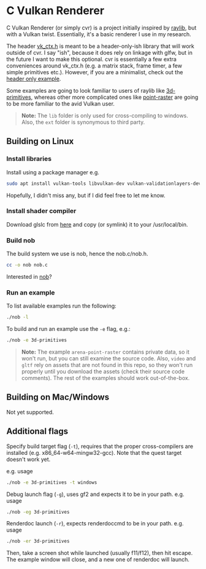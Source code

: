 # C Vulkan Renderer

C Vulkan Renderer (or simply cvr) is a project initially inspired by [raylib](https://github.com/raysan5/raylib),
but with a Vulkan twist. Essentially, it's a basic renderer I use in my research.

The header [vk_ctx.h](src/vk_ctx.h) is meant to be a header-only-ish library that will work outside of cvr.
I say "ish", because it does rely on linkage with glfw, but in the future I want to make this optional.
cvr is essentially a few extra conveniences around vk_ctx.h (e.g. a matrix stack, frame timer, a 
few simple primitives etc.). However, if you are a minimalist, check out the [header only example](header-only-example).

Some examples are going to look familiar to users of raylib like [3d-primitives](examples/3d-primitives/main.c),
whereas other more complicated ones like [point-raster](examples/point-raster/main.c) are going to be more familiar
to the avid Vulkan user.

> **Note:** The `lib` folder is only used for cross-compiling to windows. Also, the `ext` folder is synonymous
to third party.

## Building on Linux

### Install libraries

Install using a package manager e.g.

```bash
sudo apt install vulkan-tools libvulkan-dev vulkan-validationlayers-dev spirv-tools libxxf86vm-dev libxi-dev
```

Hopefully, I didn't miss any, but if I did feel free to let me know.

### Install shader compiler

Download glslc from [here](https://github.com/google/shaderc/blob/main/downloads.md)
and copy (or symlink) it to your /usr/local/bin.

### Build nob

The build system we use is nob, hence the nob.c/nob.h.

```bash
cc -o nob nob.c
```

Interested in [nob](https://github.com/tsoding/nob.h)?

### Run an example
To list available examples run the following:
```bash
./nob -l
```
To build and run an example use the `-e` flag, e.g.:
```bash
./nob -e 3d-primitives
```

> **Note:** The example `arena-point-raster` contains private data, so it won't run, but you can still examine the source code.
Also, `video` and `gltf` rely on assets that are not found in this repo, so they won't run properly until you download the
assets (check their source code comments). The rest of the examples should work out-of-the-box.

## Building on Mac/Windows
Not yet supported.

## Additional flags

Specify build target flag (`-t`), requires that the proper cross-compilers are installed (e.g. x86_64-w64-mingw32-gcc).
Note that the quest target doesn't work yet.

e.g. usage

```bash
./nob -e 3d-primitives -t windows
```

Debug launch flag (`-g`), uses gf2 and expects it to be in your path.
e.g. usage

```bash
./nob -eg 3d-primitives
```

Renderdoc launch (`-r`), expects renderdoccmd to be in your path.
e.g. usage

```bash
./nob -er 3d-primitives
```

Then, take a screen shot while launched (usually f11/f12), then hit escape. The example window will close,
and a new one of renderdoc will launch.
